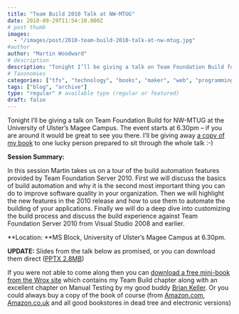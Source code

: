 ```yaml
---
title: "Team Build 2010 Talk at NW-MTUG"
date: 2010-09-29T11:54:10.000Z
# post thumb
images:
  - "/images/post/2010-team-build-2010-talk-at-nw-mtug.jpg"
#author
author: "Martin Woodward"
# description
description: "Tonight I’ll be giving a talk on Team Foundation Build for NW-MTUG at the University of Ulster’s Magee Campus."
# Taxonomies
categories: ["tfs", "technology", "books", "maker", "web", "programming", "personal"]
tags: ["blog", "archive"]
type: "regular" # available type (regular or featured)
draft: false
---
```

Tonight I’ll be giving a talk on Team Foundation Build for NW-MTUG at the University of Ulster’s Magee Campus.  The event starts at 6.30pm – if you are around it would be great to see you there.  I’ll be giving away [a copy of my book](http://amzn.to/bXPvaz) to one lucky person prepared to sit through the whole talk :-)  

**Session Summary:**  

In this session Martin takes us on a tour of the build automation features provided by Team Foundation Server 2010.  First we will discuss the basics of build automation and why it is the second most important thing you can do to improve software quality in your organization.  Then we will highlight the new features in the 2010 release and how to use them to automate the building of your applications.  Finally we will do a deep dive into customizing the build process and discuss the build experience against Team Foundation Server 2010 from Visual Studio 2008 and earlier.  

**Location: **MS Block, University of Ulster’s Magee Campus at 6.30pm.   

**UPDATE:** Slides from the talk below as promised, or you can download them direct ([PPTX 2.8MB](http://cid-c7a08ae2600d197a.office.live.com/view.aspx/talks/MTUG/TeamBuild2010.pptx))   

If you were not able to come along then you can [download a free mini-book from the Wrox site](http://tinyurl.com/vs2010alm) which contains my Team Build chapter along with an excellent chapter on Manual Testing by my good buddy [Brian Keller](http://blogs.msdn.com/b/briankel/).  Or you could always buy a copy of the book of course (from [Amazon.com](http://www.amazon.com/gp/product/0470484268?ie=UTF8&tag=woodweb03-20&linkCode=as2&camp=1789&creative=390957&creativeASIN=0470484268), [Amazon.co.uk](http://www.amazon.co.uk/gp/product/0470484268?ie=UTF8&tag=woodwardwebcom&linkCode=as2&camp=1634&creative=19450&creativeASIN=0470484268) and all good bookstores in dead tree and electronic versions)